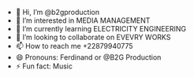 - 👋 Hi, I’m @b2gproduction
- 👀 I’m interested in MEDIA MANAGEMENT
- 🌱 I’m currently learning ELECTRICITY ENGINEERING 
- 💞️ I’m looking to collaborate on EVEVRY WORKS
- 📫 How to reach me +22879940775
- 😄 Pronouns: Ferdinand or @B2G Production
- ⚡ Fun fact: Music

<!---
b2gproduction/b2gproduction is a ✨ special ✨ repository because its `README.md` (this file) appears on your GitHub profile.
You can click the Preview link to take a look at your changes.
--->
